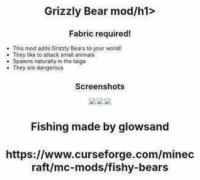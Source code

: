 <h1 align=center>Grizzly Bear mod/h1>
<h2 align=center>Fabric required!</h2>
<ul>
    <li> This mod adds Grizzly Bears to your world!</li>
    <li> They like to attack small animals</li>
    <li> Spawns naturally in the taiga</li>
    <li> They are dangerous</li>
</ul>
<h2 align=center>Screenshots</h2>
<p align=center>
    <img src="https://imgur.com/4MrLUHY.png">
    <img src="https://imgur.com/ekEbmqd.png">
    <img src="https://imgur.com/MWTQMF5.png">
</p>
<h1 align=center>Fishing made by glowsand</h1>
<h1 align=center>https://www.curseforge.com/minecraft/mc-mods/fishy-bears</h1>
